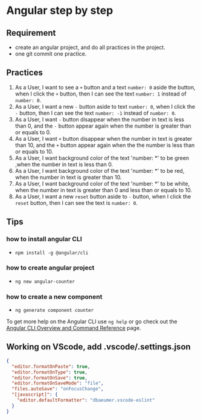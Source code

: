 # Angular step by step

## Requirement
* create an angular project, and do all practices in the project.
* one git commit one practice.

## Practices
1. As a User, I want to see a `+` button and a text `number: 0` aside the button, when I click the `+` button, then I can see the text `number: 1` instead of `number: 0`.
2. As a User, I want a new `-` button aside to text `number: 0`, when I click the `-` button, then I can see the text `number: -1` instead of `number: 0`.
3. As a User, I want `-` button disappear when the number in text is less than 0, and the `-` button appear again when the number is greater than or equals to 0.
4. As a User, I want `+` button disappear when the number in text is greater than 10, and the `+` button appear again when the  the number is less than or equals to 10.
5. As a User, I want background color of the text 'number: *' to be green ,when the number in text is less than 0.
6. As a User, I want background color of the text 'number: *' to be red, when the number in text is greater than 10.
7. As a User, I want background color of the text 'number: *' to be white, when the number in text is greater than 0 and less than or equals to 10.
8. As a User, I want a new `reset` button aside to `-` button, when I click the `reset` button, then I can see the text is `number: 0`.


## Tips 
### how to install angular CLI
-  `npm install -g @angular/cli`

### how to create angular project
- `ng new angular-counter`

### how to create a new component
- `ng generate component counter`

To get more help on the Angular CLI use `ng help` or go check out the [Angular CLI Overview and Command Reference](https://angular.io/cli) page.

## Working on VScode, add .vscode/.settings.json
```json
{
  "editor.formatOnPaste": true,
  "editor.formatOnType": true, 
  "editor.formatOnSave": true,
  "editor.formatOnSaveMode": "file", 
  "files.autoSave": "onFocusChange",
  "[javascript]": {
    "editor.defaultFormatter": "dbaeumer.vscode-eslint"
  }
}
```
